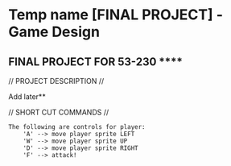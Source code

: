 # Temp name [FINAL PROJECT] - Game Design 

FINAL PROJECT FOR 53-230 ****
--------------------------------

// PROJECT DESCRIPTION //

Add later**

// SHORT CUT COMMANDS //
    
    The following are controls for player:
        'A' --> move player sprite LEFT
        'W' --> move player sprite UP
        'D' --> move player sprite RIGHT
        'F' --> attack!

